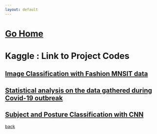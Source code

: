 ```yaml
---
layout: default
---
```


# [Go Home](https://anandgrv.github.io/)

# Kaggle : Link to Project Codes

## [Image Classification with Fashion MNSIT data](https://www.kaggle.com/grvaries001/image-classification-challenge)

## [Statistical analysis on the data gathered during Covid-19 outbreak](https://www.kaggle.com/grvaries001/covid19-global-confirmed-cases-prediction-lr-model)

## [Subject and Posture Classification with CNN](https://www.kaggle.com/code/grvaries001/subject-and-posture-classification-with-cnn)

[back](./)
